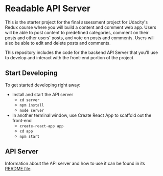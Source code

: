 # Readable API Server

This is the starter project for the final assessment project for Udacity's Redux course where you will build a content and comment web app. Users will be able to post content to predefined categories, comment on their posts and other users' posts, and vote on posts and comments. Users will also be able to edit and delete posts and comments.

This repository includes the code for the backend API Server that you'll use to develop and interact with the front-end portion of the project.

## Start Developing

To get started developing right away:

* Install and start the API server
    - `cd server`
    - `npm install`
    - `node server`
* In another terminal window, use Create React App to scaffold out the front-end
    - `create-react-app app`
    - `cd app`
    - `npm start`

## API Server

Information about the API server and how to use it can be found in its [README file](api-server/README.md).
